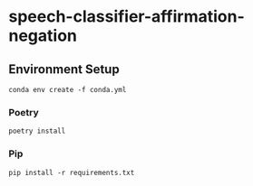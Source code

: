 # speech-classifier-affirmation-negation

## Environment Setup

```
conda env create -f conda.yml
```

### Poetry

```
poetry install
```

### Pip

```
pip install -r requirements.txt
```